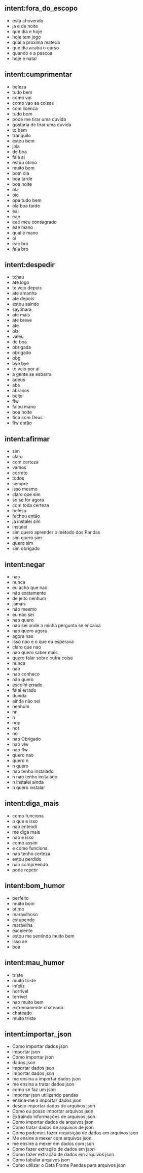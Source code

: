 ## intent:fora_do_escopo
- esta chovendo
- ja e de noite
- que dia e hoje
- hoje tem jogo
- qual a proxima materia
- que dia acaba o curso
- quando e a pascoa
- hoje e natal

## intent:cumprimentar
- beleza
- tudo bem
- como vai
- como vao as coisas
- com licenca
- tudo bom
- pode me tirar uma duvida
- gostaria de tirar uma duvida
- to bem
- tranquilo
- estou bem
- joia
- de boa
- fala ai
- estou otimo
- muito bem
- bom dia
- boa tarde
- boa noite
- ola
- oie
- opa tudo bem
- ola boa tarde
- eai
- eae
- eae meu consagrado
- eae mano
- qual é mano
- oi
- eae bro
- fala bro

## intent:despedir
- tchau
- ate logo
- te vejo depois
- ate amanha
- ate depois
- estou saindo
- sayonara
- ate mais
- ate breve
- ate
- blz
- valeu
- de boa
- obrigada
- obrigado
- obg
- bye bye
- te vejo por ai
- a gente se esbarra
- adeus
- abs
- abraços
- beijo
- flw
- falou mano
- boa noite
- fica com Deus
- flw então

## intent:afirmar
- sim
- claro
- com certeza
- vamos
- correto
- todos
- sempre
- isso mesmo
- claro que sim
- so se for agora
- com toda certeza
- beleza
- fechou então
- ja instalei sim
- instalei
- sim quero aprender o método dos Pandas
- sim quero sim
- quero sim
- sim obrigado


## intent:negar
- nao
- nunca
- eu acho que nao
- não exatamente
- de jeito nenhum
- jamais
- não mesmo
- eu nao sei
- nao quero
- nao sei onde a minha pergunta se encaixa
- nao quero agora
- agora nao
- isso nao e o que eu esperava
- claro que nao
- nao quero saber mais
- quero falar sobre outra coisa
- nunca
- nao
- nao conheco
- não quero
- escolhi errado
- falei errado
- duvida
- ainda não sei
- nenhum
- nn
- n
- nop
- not
- no
- nao Obrigado
- nao vlw
- nao flw
- quero nao
- quero n
- n quero
- nao tenho instalado
- n nao tenho instalado
- n instalei ainda
- n quero instalar


## intent:diga_mais
- como funciona
- o que e isso
- nao entendi
- me diga mais
- nao e isso
- como assim
- e como funciona
- nao tenho certeza
- estou perdido
- nao compreendo
- pode repetir

## intent:bom_humor
- perfeito
- muito bom
- otimo
- maravilhoso
- estupendo
- maravilha
- excelente
- estou me sentindo muito bem
- isso ae
- boa

## intent:mau_humor
- triste
- muito triste
- infeliz
- horrivel
- terrivel
- nao muito bem
- extremamente chateado
- chateado
- muito triste

## intent:importar_json
- Como importar dados json
- importar json
- Como importar json
- dados json
- importar dados json
- importar dados json
- me ensina a importar dados json
- me ensina a tratar dados json
- como se faz um json
- importar json utilizando pandas
- ensina-me a importar dados json
- desejo importar dados de arquivos json
- Como eu posso importar arquivos json
- Extraindo informações de arquivos json
- Como importar dados de arquivos json
- Como tratar dados de arquivos de json
- Como podemos fazer requisição de dados em arquivos json
- Me ensine a mexer com arquivos json
- me ensine a mexer em dados com json
- Como fazer extração de dados em json
- Como fazer extração de dados em arquivos json
- Como tabular arquivos json
- Como utilizar o Data Frame Pandas para arquivos json  
